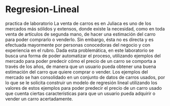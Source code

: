 # Regresion-Lineal
practica de laboratorio 
La venta de carros es en Juliaca es uno de los mercados más sólidos y extensos, donde existe la necesidad, como en toda venta de artículos de segunda mano, de hacer una estimación del carro para poder comprarlo o venderlo. Sin embargo, ésta no es directa y es efectuada mayormente por personas conocedoras del negocio y con experiencia en el rubro. Dada esta problemática, en este laboratorio se busca una forma de poder automatizar el proceso, utilizando ejemplos del mercado para poder predecir cómo el precio de un carro se comporta a través de los años, de manera que un usuario pueda obtener una buena estimación del carro que quiere comprar o vender.
Los ejemplos del mercado se han consolidado en un conjunto de datos de carros usados, por lo que se le solicita construir un modelo de regresión lineal utilizando los valores de estos ejemplos para poder predecir el precio de un carro usado que cuenta ciertas características para que un usuario pueda adquirir o vender un carro acertadamente.
